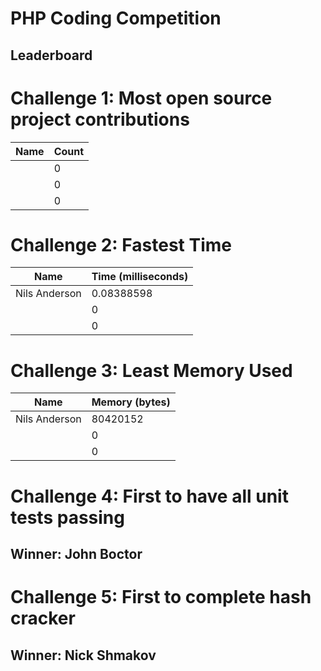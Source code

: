 # PHP Coding Competition
## Leaderboard

# Challenge 1: Most open source project contributions
| Name         | Count |
|--------------|-------|
|              | 0     |
|              | 0     |
|              | 0     |

# Challenge 2: Fastest Time
| Name         | Time (milliseconds) |
|--------------|---------------------|
|Nils Anderson | 0.08388598          |
|              | 0                   |
|              | 0                   |

# Challenge 3: Least Memory Used
| Name          | Memory (bytes) |
|---------------|----------------|
| Nils Anderson | 80420152       |
|               | 0              |
|               | 0              |

# Challenge 4: First to have all unit tests passing
## Winner: John Boctor

# Challenge 5: First to complete hash cracker
## Winner: Nick Shmakov
